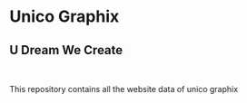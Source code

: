 # Unico Graphix
## U Dream We Create
</br>
<p> This repository contains all the website data of unico graphix </p>